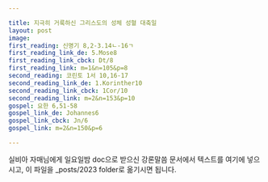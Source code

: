 ```yaml
---

title: 지극히 거룩하신 그리스도의 성체 성혈 대축일
layout: post 
image: 
first_reading: 신명기 8,2-3.14ㄴ-16ㄱ
first_reading_link_de: 5.Mose8
first_reading_link_cbck: Dt/8
first_reading_link: m=1&n=105&p=8
second_reading: 코린토 1서 10,16-17
second_reading_link_de: 1.Korinther10
second_reading_link_cbck: 1Cor/10
second_reading_link: m=2&n=153&p=10
gospel: 요한 6,51-58
gospel_link_de: Johannes6
gospel_link_cbck: Jn/6
gospel_link: m=2&n=150&p=6

---
```



실비아 자매님에게 일요일밤 doc으로 받으신
강론말씀 문서에서
텍스트를 여기에 넣으시고,
이 파일을 _posts/2023 folder로 옮기시면 됩니다.
